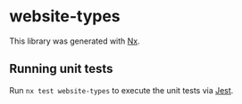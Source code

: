 # website-types

This library was generated with [Nx](https://nx.dev).

## Running unit tests

Run `nx test website-types` to execute the unit tests via [Jest](https://jestjs.io).
